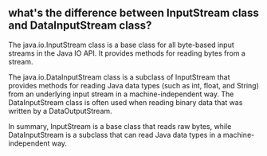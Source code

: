 ## what's the difference between InputStream class and DataInputStream class?

The java.io.InputStream class is a base class for all byte-based input streams in the Java IO API. It provides methods for reading bytes from a stream.

The java.io.DataInputStream class is a subclass of InputStream that provides methods for reading Java data types (such as int, float, and String) from an underlying input stream in a machine-independent way. The DataInputStream class is often used when reading binary data that was written by a DataOutputStream.

In summary, InputStream is a base class that reads raw bytes, while DataInputStream is a subclass that can read Java data types in a machine-independent way.
